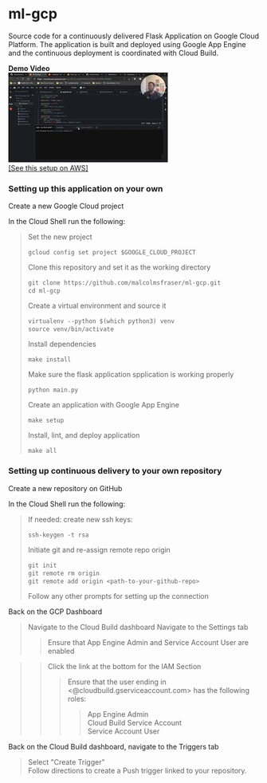 # ml-gcp
Source code for a continuously delivered Flask Application on Google Cloud Platform. The application is built and deployed using Google App Engine and the continuous deployment is coordinated with Cloud Build.

**Demo Video**  
[![alt text](https://github.com/malcolmsfraser/ml-gcp/blob/main/CDproject-thumbnail.jpg)](https://youtu.be/cK-KkWaCG9Y)  
[[See this setup on AWS]](https://github.com/malcolmsfraser/EB-FlaskApp-CD-CI)

### Setting up this application on your own  

Create a new Google Cloud project

In the Cloud Shell run the following:

>Set the new project
>```{bash}
>gcloud config set project $GOOGLE_CLOUD_PROJECT
>```
>Clone this repository and set it as the working directory
>```{bash}
>git clone https://github.com/malcolmsfraser/ml-gcp.git
>cd ml-gcp
>```
>Create a virtual environment and source it
>```{bash}
>virtualenv --python $(which python3) venv
>source venv/bin/activate
>```
>Install dependencies
>```{bash}
>make install
>```
>Make sure the flask application spplication is working properly
>```{bash}
>python main.py
>```
>Create an application with Google App Engine
>```{bash}
>make setup
>```
>Install, lint, and deploy application
>```{bash}
>make all
>```

### Setting up continuous delivery to your own repository

Create a new repository on GitHub

In the Cloud Shell run the following:

>If needed: create new ssh keys:
>```{bash}
>ssh-keygen -t rsa
>```
>Initiate git and re-assign remote repo origin
>```{bash}
>git init
>git remote rm origin
>git remote add origin <path-to-your-github-repo>
>```
>Follow any other prompts for setting up the connection

Back on the GCP Dashboard

>Navigate to the Cloud Build dashboard
>Navigate to the Settings tab
>>Ensure that App Engine Admin and Service Account User are enabled  

>>Click the link at the bottom for the IAM Section
>>>Ensure that the user ending in <@cloudbuild.gserviceaccount.com> has the following roles:  
>>>>App Engine Admin  
>>>>Cloud Build Service Account  
>>>>Service Account User

Back on the Cloud Build dashboard, navigate to the Triggers tab

>Select "Create Trigger"  
>Follow directions to create a Push trigger linked to your repository.
